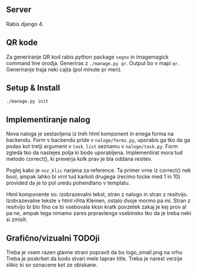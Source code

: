 ## Server
Rabis django 4.

## QR kode
Za generiranje QR kod rabis python package `segno` in
imagemagick command line orodja. Generiras z `./manage.py qr`. Output bo v mapi
`qr`. Generiranje traja neki cajta (pol minute pr men).

## Setup & Install
`./manage.py init`

## Implementiranje nalog
Nova naloga je sestavljena iz treh html komponent in enega forma na backendu.
Form v backendu pride v `naloge/forms.py`, uporabis ga tko da ga podas kot
tretji argument v `task_list` seznamu v `naloge/task.py`. Form zgleda tko da
nastejes polja ki bodo uporabljena. Implementirat mora tud metodo correct(), ki
preverja kolk prav je bla oddana resitev.

Poglej kako je `nnz_klic` narjena za reference. Ta primer vrne iz correct() nek
bool, ampak lahko bi vrnl tud karkoli drugega (recimo tocke med 1 in 10)
provided da je to pol uredu pohendlano v templatu.

Html komponente so: izobrazevalni tekst, stran z nalogo in stran z resitvijo.
Izobrazevalne tekste v html rihta Klemen, ostalo dvoje mormo pa mi. Stran z
resitvijo bi blo fino ce bi vsebovala kksn kratk povzetek zakaj je kej prov al
pa ne, ampak tega nimamo zares prpravlenga vsebinsko tko da je treba neki si
zmislt.

## Grafično/vizualni TODOji
Treba je vsem razen glavne strani popravit da bo logo\_small.png na vrhu
Treba je poskrbet da bodo stvari mele taprav title.
Treba je narest verzije slikic ki so oznacene kot ze obiskane.
